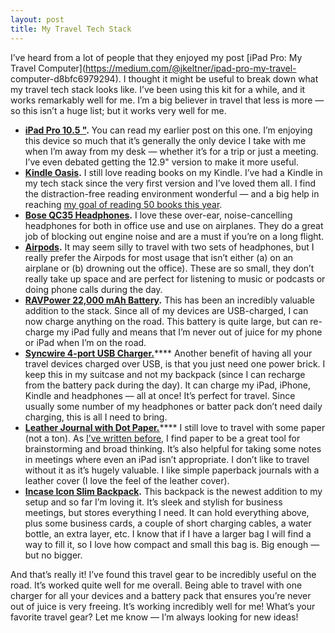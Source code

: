 ```yaml
---
layout: post
title: My Travel Tech Stack
---
```


I’ve heard from a lot of people that they enjoyed my post [iPad Pro: My Travel
Computer](https://medium.com/@jkeltner/ipad-pro-my-travel-
computer-d8bfc6979294). I thought it might be useful to break down what my
travel tech stack looks like. I’ve been using this kit for a while, and it
works remarkably well for me. I’m a big believer in travel that less is more —
so this isn’t a huge list; but it works very well for me.


  * [**iPad Pro 10.5 "**](https://www.apple.com/ipad-pro/)**.** You can read my earlier post on this one. I’m enjoying this device so much that it’s generally the only device I take with me when I’m away from my desk — whether it’s for a trip or just a meeting. I’ve even debated getting the 12.9" version to make it more useful.
  * [**Kindle Oasis**](http://a.co/8V0KV8a)**.** I still love reading books on my Kindle. I’ve had a Kindle in my tech stack since the very first version and I’ve loved them all. I find the distraction-free reading environment wonderful — and a big help in reaching [my goal of reading 50 books this year](https://medium.com/@jkeltner/50-books-my-reading-goal-for-the-year-32fabebe6bc9).
  * [**Bose QC35 Headphones**](http://a.co/ef1IVbO)**.** I love these over-ear, noise-cancelling headphones for both in office use and use on airplanes. They do a great job of blocking out engine noise and are a must if you’re on a long flight.
  * [**Airpods**](https://www.apple.com/airpods/)**.** It may seem silly to travel with two sets of headphones, but I really prefer the Airpods for most usage that isn’t either (a) on an airplane or (b) drowning out the office). These are so small, they don’t really take up space and are perfect for listening to music or podcasts or doing phone calls during the day.
  * [**RAVPower 22,000 mAh Battery**](http://a.co/1yIuhfa)**.** This has been an incredibly valuable addition to the stack. Since all of my devices are USB-charged, I can now charge anything on the road. This battery is quite large, but can re-charge my iPad fully and means that I’m never out of juice for my phone or iPad when I’m on the road.
  * [**Syncwire 4-port USB Charger.**](http://a.co/3s6AYlJ)**** Another benefit of having all your travel devices charged over USB, is that you just need one power brick. I keep this in my suitcase and not my backpack (since I can recharge from the battery pack during the day). It can charge my iPad, iPhone, Kindle and headphones — all at once! It’s perfect for travel. Since usually some number of my headphones or batter pack don’t need daily charging, this is all I need to bring.
  * [**Leather Journal with Dot Paper.**](http://a.co/05E7zb2)**** I still love to travel with some paper (not a ton). As [I’ve written before,](https://medium.com/@jkeltner/divergent-vs-convergent-459dd854f83c) I find paper to be a great tool for brainstorming and broad thinking. It’s also helpful for taking some notes in meetings where even an iPad isn’t appropriate. I don’t like to travel without it as it’s hugely valuable. I like simple paperback journals with a leather cover (I love the feel of the leather cover).
  * [**Incase Icon Slim Backpack**](https://www.incase.com/icon-slim-backpack)**.** This backpack is the newest addition to my setup and so far I’m loving it. It’s sleek and stylish for business meetings, but stores everything I need. It can hold everything above, plus some business cards, a couple of short charging cables, a water bottle, an extra layer, etc. I know that if I have a larger bag I will find a way to fill it, so I love how compact and small this bag is. Big enough — but no bigger.

And that’s really it! I’ve found this travel gear to be incredibly useful on
the road. It’s worked quite well for me overall. Being able to travel with one
charger for all your devices and a battery pack that ensures you’re never out
of juice is very freeing. It’s working incredibly well for me! What’s your
favorite travel gear? Let me know — I’m always looking for new ideas!

